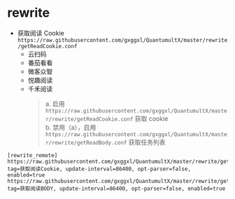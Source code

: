 # rewrite

- 获取阅读 Cookie `https://raw.githubusercontent.com/gxggxl/QuantumultX/master/rewrite/getReadCookie.conf`
    - 云扫码
    - 番茄看看
    - 微客众智
    - 悦趣阅读
    - 千禾阅读
      > a. 启用 `https://raw.githubusercontent.com/gxggxl/QuantumultX/master/rewrite/getReadCookie.conf` 获取 cookie <br>
      > b. 禁用（a），启用 `https://raw.githubusercontent.com/gxggxl/QuantumultX/master/rewrite/getReadBody.conf` 获取任务列表

```
[rewrite_remote]
https://raw.githubusercontent.com/gxggxl/QuantumultX/master/rewrite/getReadCookie.conf, tag=获取阅读Cookie, update-interval=86400, opt-parser=false, enabled=true
https://raw.githubusercontent.com/gxggxl/QuantumultX/master/rewrite/getReadBody.conf, tag=获取阅读BODY, update-interval=86400, opt-parser=false, enabled=true
```